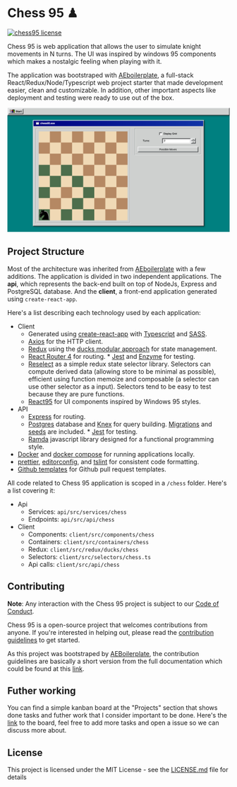 # Chess 95 ♟

[![chess95 license](https://img.shields.io/badge/license-MIT-blue.svg)](https://github.com/victorfeijo/chess95/blob/master/LICENCE.md)

Chess 95 is web application that allows the user to simulate knight movements in N turns. The UI was inspired by windows 95 components which makes a nostalgic feeling when playing with it.

The application was bootstraped with [AEboilerplate](https://github.com/agencyenterprise/aeboilerplate), a full-stack React/Redux/Node/Typescript web project starter that made development easier, clean and customizable. In addition, other important aspects like deployment and testing were ready to use out of the box.

![Screenshot](./screenshot.png)

## Project Structure

Most of the architecture was inherited from [AEboilerplate](https://github.com/agencyenterprise/aeboilerplate/blob/master/docs/documentation.md) with a few additions. The application is divided in two independent applications. The **api**, which represents the back-end built on top of NodeJs, Express and PostgreSQL database. And the **client**, a front-end application generated using `create-react-app`.

Here's a list describing each technology used by each application:

- Client
  - Generated using [create-react-app](https://github.com/facebook/create-react-app) with [Typescript](https://www.typescriptlang.org/docs/home.html) and [SASS](https://sass-lang.com/).
  - [Axios](https://github.com/axios/axios) for the HTTP client.
  - [Redux](https://github.com/reduxjs/redux) using the [ducks modular approach](https://github.com/erikras/ducks-modular-redux) for state management.
  - [React Router 4](https://reacttraining.com/react-router/core/guides/philosophy) for routing. \* [Jest](https://jestjs.io/) and [Enzyme](https://github.com/airbnb/enzyme) for testing.
  - [Reselect](https://github.com/reduxjs/reselect) as a simple redux state selector library. Selectors can compute derived data (allowing store to be minimal as possible), efficient using function memoize and composable (a selector can use other selector as a input). Selectors tend to be easy to test because they are pure functions.
  - [React95](https://github.com/arturbier/React95) for UI components inspired by Windows 95 styles.
- API
  - [Express](https://expressjs.com/) for routing.
  - [Postgres](https://www.postgresql.org/about/) database and [Knex](https://knexjs.org/) for query building. [Migrations](https://knexjs.org/#Migrations-CLI) and [seeds](https://knexjs.org/#Seeds-CLI) are included. \* [Jest](https://jestjs.io/) for testing.
  - [Ramda](https://ramdajs.com/) javascript library designed for a functional programming style.
- [Docker](https://docs.docker.com) and [docker compose](https://docs.docker.com/compose/) for running applications locally.
- [prettier](https://github.com/prettier/prettier), [editorconfig](https://editorconfig.org/), and [tslint](https://palantir.github.io/tslint/) for consistent code formatting.
- [Github templates](https://blog.github.com/2016-02-17-issue-and-pull-request-templates/) for Github pull request templates.

All code related to Chess 95 application is scoped in a `/chess` folder. Here's a list covering it:

- Api
  - Services: `api/src/services/chess`
  - Endpoints: `api/src/api/chess`
- Client
  - Components: `client/src/components/chess`
  - Containers: `client/src/containers/chess`
  - Redux: `client/src/redux/ducks/chess`
  - Selectors: `client/src/selectors/chess.ts`
  - Api calls: `client/src/api/chess`

## Contributing

**Note**: Any interaction with the Chess 95 project is subject to our [Code of Conduct](https://github.com/victorfeijo/chess95/blob/master/CODE_OF_CONDUCT.md).

Chess 95 is a open-source project that welcomes contributions from anyone. If you're interested in helping out, please read the [contribution guidelines](https://github.com/victorfeijo/chess95/blob/master/docs/CONTRIBUTING.md) to get started.

As this project was bootstraped by [AEBoilerplate](https://github.com/agencyenterprise/aeboilerplate), the contribution guidelines are basically a short version from the full documentation which could be found at this [link](https://github.com/agencyenterprise/aeboilerplate/blob/master/docs/documentation.md).

## Futher working

You can find a simple kanban board at the "Projects" section that shows done tasks and futher work that I consider important to be done. Here's the [link](https://github.com/victorfeijo/chess95/projects/1) to the board, feel free to add more tasks and open a issue so we can discuss more about.

## License

This project is licensed under the MIT License - see the [LICENSE.md](https://github.com/victorfeijo/chess95/blob/master/LICENCE.md) file for details
